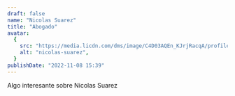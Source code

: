 ```yaml
---
draft: false
name: "Nicolas Suarez"
title: "Abogado"
avatar:
  {
    src: "https://media.licdn.com/dms/image/C4D03AQEn_KJrjRacqA/profile-displayphoto-shrink_800_800/0/1579897438172?e=2147483647&v=beta&t=Lj-79_kuMZinSi_W0sRr5deUtfNKxuIgxwC2Ckz9woY",
    alt: "nicolas-suarez",
  }
publishDate: "2022-11-08 15:39"
---
```


Algo interesante sobre Nicolas Suarez
